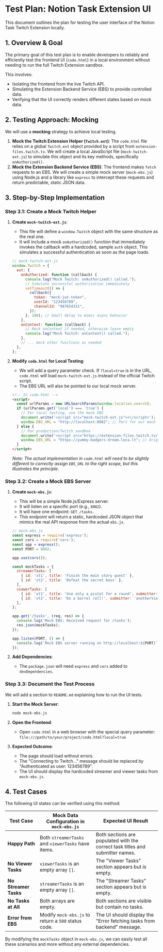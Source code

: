 # Test Plan: Notion Task Extension UI

This document outlines the plan for testing the user interface of the Notion Task Twitch Extension locally.

## 1. Overview & Goal

The primary goal of this test plan is to enable developers to reliably and efficiently test the frontend UI (`code.html`) in a local environment without needing to run the full Twitch Extension sandbox.

This involves:
- Isolating the frontend from the live Twitch API.
- Simulating the Extension Backend Service (EBS) to provide controlled data.
- Verifying that the UI correctly renders different states based on mock data.

## 2. Testing Approach: Mocking

We will use a **mocking** strategy to achieve local testing.

1.  **Mock the Twitch Extension Helper (`Twitch.ext`)**: The `code.html` file relies on a global `Twitch.ext` object provided by a script from `extension-files.twitch.tv`. We will create a local JavaScript file (`mock-twitch-ext.js`) to simulate this object and its key methods, specifically `onAuthorized()`.
2.  **Mock the Extension Backend Service (EBS)**: The frontend makes `fetch` requests to an EBS. We will create a simple mock server (`mock-ebs.js`) using Node.js and a library like `express` to intercept these requests and return predictable, static JSON data.

## 3. Step-by-Step Implementation

### Step 3.1: Create a Mock Twitch Helper

1.  **Create `mock-twitch-ext.js`**:
    -   This file will define a `window.Twitch` object with the same structure as the real one.
    -   It will include a mock `onAuthorized()` function that immediately invokes the callback with a hardcoded, sample `auth` object. This simulates a successful authentication as soon as the page loads.

    ```javascript
    // mock-twitch-ext.js
    window.Twitch = {
      ext: {
        onAuthorized: function (callback) {
          console.log("Mock Twitch: onAuthorized() called.");
          // Simulate successful authorization immediately
          setTimeout(() => {
            callback({
              token: "mock-jwt-token",
              userId: "123456789",
              channelId: "987654321",
            });
          }, 100); // Small delay to mimic async behavior
        },
        onContext: function (callback) {
          // Mock onContext if needed, otherwise leave empty
          console.log("Mock Twitch: onContext() called.");
        },
        // ... mock other functions as needed
      },
    };
    ```

2.  **Modify `code.html` for Local Testing**:
    -   We will add a query parameter check. If `?local=true` is in the URL, `code.html` will load `mock-twitch-ext.js` instead of the official Twitch script.
    -   The EBS URL will also be pointed to our local mock server.

    ```html
    <!-- In code.html -->
    <script>
      const urlParams = new URLSearchParams(window.location.search);
      if (urlParams.get('local') === 'true') {
        // For local testing, use the mock EBS
        document.write('<script src="mock-twitch-ext.js"><\/script>');
        window.EBS_URL = "http://localhost:8082"; // Port for our mock server
      } else {
        // For production/Twitch sandbox
        document.write('<script src="https://extension-files.twitch.tv/helper/v1/twitch-ext.min.js"><\/script>');
        window.EBS_URL = "https://yummy-badgers-dream.loca.lt"; // Original EBS URL
      }
    </script>
    ```

    *Note: The actual implementation in `code.html` will need to be slightly different to correctly assign `EBS_URL` to the right scope, but this illustrates the principle.*

### Step 3.2: Create a Mock EBS Server

1.  **Create `mock-ebs.js`**:
    -   This will be a simple Node.js/Express server.
    -   It will listen on a specific port (e.g., `8082`).
    -   It will have one endpoint: `GET /tasks`.
    -   This endpoint will return a static, hardcoded JSON object that mimics the real API response from the actual `ebs.js`.

    ```javascript
    // mock-ebs.js
    const express = require('express');
    const cors = require('cors');
    const app = express();
    const PORT = 8082;

    app.use(cors());

    const mockTasks = {
      streamerTasks: [
        { id: 'st1', title: 'Finish the main story quest' },
        { id: 'st2', title: 'Defeat the secret boss' },
      ],
      viewerTasks: [
        { id: 'vt1', title: 'Use only a pistol for a round', submitter: 'viewer123' },
        { id: 'vt2', title: 'Do a barrel roll!', submitter: 'anotherViewer' },
      ],
    };

    app.get('/tasks', (req, res) => {
      console.log('Mock EBS: Received request for /tasks');
      res.json(mockTasks);
    });

    app.listen(PORT, () => {
      console.log(`Mock EBS server running on http://localhost:${PORT}`);
    });
    ```

2.  **Add Dependencies**:
    -   The `package.json` will need `express` and `cors` added to `devDependencies`.

### Step 3.3: Document the Test Process

We will add a section to `README.md` explaining how to run the UI tests.

1.  **Start the Mock Server**:
    ```bash
    node mock-ebs.js
    ```

2.  **Open the Frontend**:
    -   Open `code.html` in a web browser with the special query parameter:
        `file:///path/to/your/project/code.html?local=true`

3.  **Expected Outcome**:
    -   The page should load without errors.
    -   The "Connecting to Twitch..." message should be replaced by "Authenticated as user: 123456789".
    -   The UI should display the hardcoded streamer and viewer tasks from `mock-ebs.js`.

## 4. Test Cases

The following UI states can be verified using this method:

| Test Case                 | Mock Data Configuration in `mock-ebs.js`            | Expected UI Result                                                                 |
| ------------------------- | --------------------------------------------------- | ---------------------------------------------------------------------------------- |
| **Happy Path**            | Both `streamerTasks` and `viewerTasks` have items.  | Both sections are populated with the correct task titles and submitter names.      |
| **No Viewer Tasks**       | `viewerTasks` is an empty array `[]`.               | The "Viewer Tasks" section appears but is empty.                                   |
| **No Streamer Tasks**     | `streamerTasks` is an empty array `[]`.             | The "Streamer Tasks" section appears but is empty.                                 |
| **No Tasks at All**       | Both arrays are empty.                              | Both sections are visible but contain no tasks.                                    |
| **Error from EBS**        | Modify `mock-ebs.js` to return a `500` status code. | The UI should display the "Error fetching tasks from backend" message.             |

By modifying the `mockTasks` object in `mock-ebs.js`, we can easily test all these scenarios and more without any external dependencies.
